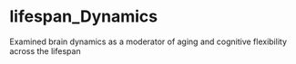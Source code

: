 # lifespan_Dynamics
Examined brain dynamics as a moderator of aging and cognitive flexibility across the lifespan
